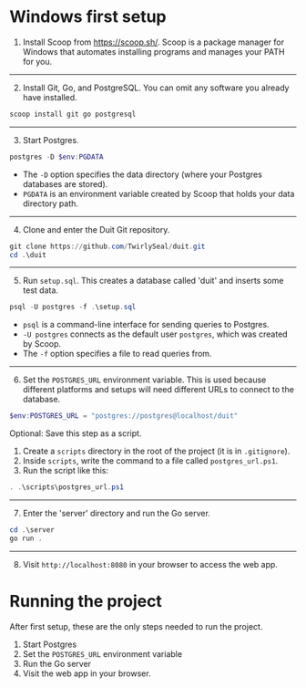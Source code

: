 # Windows first setup
1. Install Scoop from https://scoop.sh/. Scoop is a package manager for Windows that automates installing programs and manages your PATH for you.

----

2. Install Git, Go, and PostgreSQL.
You can omit any software you already have installed.
```powershell
scoop install git go postgresql
```

----

3. Start Postgres.
```powershell
postgres -D $env:PGDATA
```
- The `-D` option specifies the data directory (where your Postgres databases are stored).
- `PGDATA` is an environment variable created by Scoop that holds your data directory path.

----

4. Clone and enter the Duit Git repository.
```powershell
git clone https://github.com/TwirlySeal/duit.git
cd .\duit
```

----

5. Run `setup.sql`. This creates a database called 'duit' and inserts some test data.
```powershell
psql -U postgres -f .\setup.sql
```
- `psql` is a command-line interface for sending queries to Postgres.
- `-U postgres` connects as the default user `postgres`, which was created by Scoop.
- The `-f` option specifies a file to read queries from.

----

6. Set the `POSTGRES_URL` environment variable. This is used because different platforms and setups will need different URLs to connect to the database.
```powershell
$env:POSTGRES_URL = "postgres://postgres@localhost/duit"
```

Optional: Save this step as a script.
  1. Create a `scripts` directory in the root of the project (it is in `.gitignore`).
  2. Inside `scripts`, write the command to a file called `postgres_url.ps1`.
  3. Run the script like this:
```powershell
. .\scripts\postgres_url.ps1
```

----

7. Enter the 'server' directory and run the Go server.
```powershell
cd .\server
go run .
```

----

8. Visit `http://localhost:8080` in your browser to access the web app.

# Running the project
After first setup, these are the only steps needed to run the project.
1. Start Postgres
2. Set the `POSTGRES_URL` environment variable
3. Run the Go server
4. Visit the web app in your browser.
